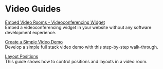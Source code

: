 # Video Guides

[Embed Video Rooms - Videoconferencing Widget](./Embed%20Video%20Rooms%20-%20Videoconferencing%20Widget)  
Embed a videoconferencing widget in your website without any software development experience.

[Create a Simple Video Demo](./Simple%20Video%20Demo)  
Develop a simple full stack video demo with this step-by-step walk-through.

[Layout Positions](./Layout-Positions)  
This guide shows how to control positions and layouts in a video room.

